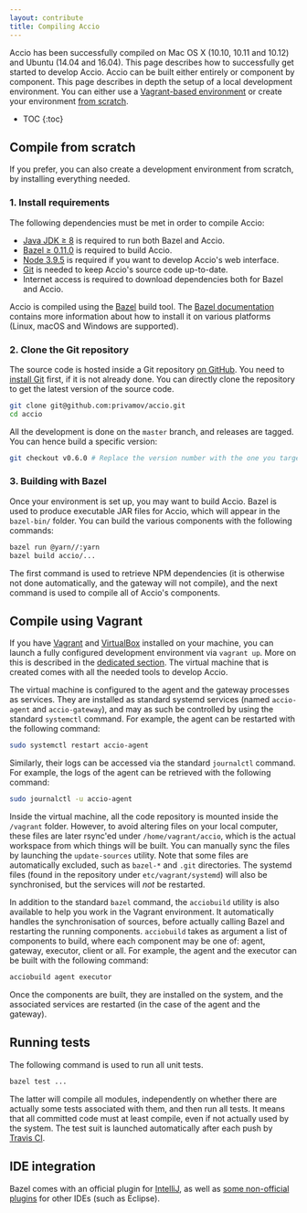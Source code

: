 ```yaml
---
layout: contribute
title: Compiling Accio
---
```


Accio has been successfully compiled on Mac OS X (10.10, 10.11 and 10.12) and Ubuntu (14.04 and 16.04).
This page describes how to successfully get started to develop Accio.
Accio can be built either entirely or component by component.
This page describes in depth the setup of a local development environment.
You can either use a [Vagrant-based environment](#using-vagrant) or create your environment [from scratch](#from-scratch).

* TOC
{:toc}

## Compile from scratch

If you prefer, you can also create a development environment from scratch, by installing everything needed.

### 1. Install requirements

The following dependencies must be met in order to compile Accio:

  * [Java JDK ≥ 8](http://www.oracle.com/technetwork/java/javase/downloads/jdk8-downloads-2133151.html) is required to run both Bazel and Accio.
  * [Bazel ≥ 0.11.0](https://bazel.build) is required to build Accio.
  * [Node 3.9.5](https://nodejs.org//) is required if you want to develop Accio's web interface.
  * [Git](https://git-scm.com/) is needed to keep Accio's source code up-to-date.
  * Internet access is required to download dependencies both for Bazel and Accio.

Accio is compiled using the [Bazel](https://bazel.build) build tool.
The [Bazel documentation](https://docs.bazel.build/versions/master/install.html) contains more information about how to install it on various platforms (Linux, macOS and Windows are supported).

### 2. Clone the Git repository

The source code is hosted inside a Git repository  [on GitHub](https://github.com/privamov/accio).
You need to [install Git](https://git-scm.com/downloads) first, if it is not already done.
You can directly clone the repository to get the latest version of the source code.

```bash
git clone git@github.com:privamov/accio.git
cd accio
```

All the development is done on the `master` branch, and releases are tagged.
You can hence build a specific version:

```bash
git checkout v0.6.0 # Replace the version number with the one you target
```

### 3. Building with Bazel

Once your environment is set up, you may want to build Accio.
Bazel is used to produce executable JAR files for Accio, which will appear in the `bazel-bin/` folder.
You can build the various components with the following commands:

```bash
bazel run @yarn//:yarn
bazel build accio/...
```

The first command is used to retrieve NPM dependencies (it is otherwise not done automatically, and the gateway will not compile), and the next command is used to compile all of Accio's components.

## Compile using Vagrant

If you have [Vagrant](https://www.vagrantup.com) and [VirtualBox](https://www.virtualbox.org) installed on your machine, you can launch a fully configured development environment via `vagrant up`.
More on this is described in the [dedicated section](../docs/vagrant.html).
The virtual machine that is created comes with all the needed tools to develop Accio.

The virtual machine is configured to the agent and the gateway processes as services.
They are installed as standard systemd services (named `accio-agent` and `accio-gateway`), and may as such be controlled by using the standard `systemctl` command.
For example, the agent can be restarted with the following command:
```bash
sudo systemctl restart accio-agent
```

Similarly, their logs can be accessed via the standard `journalctl` command.
For example, the logs of the agent can be retrieved with the following command:
```bash
sudo journalctl -u accio-agent
```

Inside the virtual machine, all the code repository is mounted inside the `/vagrant` folder.
However, to avoid altering files on your local computer, these files are later rsync'ed under `/home/vagrant/accio`, which is the actual workspace from which things will be built.
You can manually sync the files by launching the `update-sources` utility.
Note that some files are automatically excluded, such as `bazel-*` and `.git` directories.
The systemd files (found in the repository under `etc/vagrant/systemd`) will also be synchronised, but the services will *not* be restarted.

In addition to the standard `bazel` command, the `acciobuild` utility is also available to help you work in the Vagrant environment.
It automatically handles the synchronisation of sources, before actually calling Bazel and restarting the running components.
`acciobuild` takes as argument a list of components to build, where each component may be one of: agent, gateway, executor, client or all.
For example, the agent and the executor can be built with the following command:
```bash
acciobuild agent executor
```

Once the components are built, they are installed on the system, and the associated services are restarted (in the case of the agent and the gateway).

## Running tests

The following command is used to run all unit tests.

```bash
bazel test ...
```

The latter will compile all modules, independently on whether there are actually some tests associated with them, and then run all tests.
It means that all committed code must at least compile, even if not actually used by the system.
The test suit is launched automatically after each push by [Travis CI](https://travis-ci.org/privamov/accio).

## IDE integration

Bazel comes with an official plugin for [IntelliJ](https://plugins.jetbrains.com/plugin/8609-bazel), as well as [some non-official plugins](https://docs.bazel.build/versions/master/ide.html) for other IDEs (such as Eclipse).
